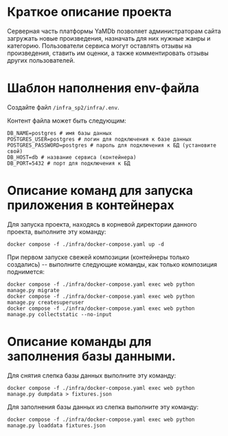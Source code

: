# Краткое описание проекта

Серверная часть платформы YaMDb позволяет администраторам сайта загружать новые произведения, назначать для них нужные жанры и категорию. Пользователи сервиса могут оставлять отзывы на произведения, ставить им оценки, а также комментировать отзывы других пользователей.

# Шаблон наполнения env-файла

Создайте файл `/infra_sp2/infra/.env`.

Контент файла может быть следующим: 

```
DB_NAME=postgres # имя базы данных
POSTGRES_USER=postgres # логин для подключения к базе данных
POSTGRES_PASSWORD=postgres # пароль для подключения к БД (установите свой)
DB_HOST=db # название сервиса (контейнера)
DB_PORT=5432 # порт для подключения к БД 
```

# Описание команд для запуска приложения в контейнерах

Для запуска проекта, находясь в корневой директории данного проекта, выполните эту команду:

```
docker compose -f ./infra/docker-compose.yaml up -d
```

При первом запуске свежей композиции (контейнеры только создались) --  выполните следующие команды, как только композиция поднимется:
```
docker compose -f ./infra/docker-compose.yaml exec web python manage.py migrate
docker compose -f ./infra/docker-compose.yaml exec web python manage.py createsuperuser
docker compose -f ./infra/docker-compose.yaml exec web python manage.py collectstatic --no-input 
```

# Описание команды для заполнения базы данными.

Для снятия слепка базы данных выполните эту команду:
```
docker compose -f ./infra/docker-compose.yaml exec web python manage.py dumpdata > fixtures.json 
```
Для заполнения базы данных из слепка выполните эту команду:

```
docker compose -f ./infra/docker-compose.yaml exec web python manage.py loaddata fixtures.json
```
